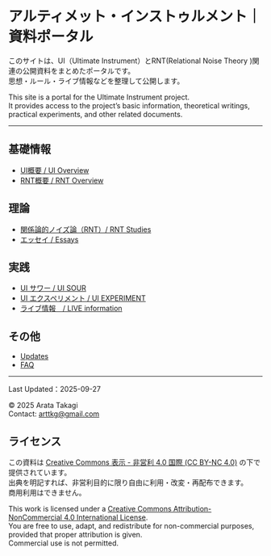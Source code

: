# アルティメット・インストゥルメント｜資料ポータル

このサイトは、UI（Ultimate Instrument）とRNT(Relational Noise Theory )関連の公開資料をまとめたポータルです。  
思想・ルール・ライブ情報などを整理して公開します。

This site is a portal for the Ultimate Instrument project.  
It provides access to the project’s basic information, theoretical writings, practical experiments, and other related documents.

---

## 基礎情報
- [UI概要 / UI Overview](docs/overview.md)
- [RNT概要 / RNT Overview](docs/context.md)


## 理論
- [関係論的ノイズ論（RNT）/ RNT Studies](docs/studies/index.md)
- [エッセイ / Essays](https://note.com/arttkg/m/m7d6e093a18c1)


## 実践
- [UI サワー / UI SOUR](docs/ui_sour/index.md)
- [UI エクスペリメント / UI EXPERIMENT](docs/ui_experiment/index.md)
- [ライブ情報　/ LIVE information](live.md)


## その他
- [Updates](docs/updates.md)
- [FAQ](docs/faq.md)

---

Last Updated：2025-09-27

© 2025 Arata Takagi  
Contact: arttkg@gmail.com


## ライセンス

この資料は [Creative Commons 表示 - 非営利 4.0 国際 (CC BY-NC 4.0)](https://creativecommons.org/licenses/by-nc/4.0/deed.ja) の下で提供されています。  
出典を明記すれば、非営利目的に限り自由に利用・改変・再配布できます。  
商用利用はできません。


This work is licensed under a [Creative Commons Attribution-NonCommercial 4.0 International License](https://creativecommons.org/licenses/by-nc/4.0/).  
You are free to use, adapt, and redistribute for non-commercial purposes, provided that proper attribution is given.  
Commercial use is not permitted.

